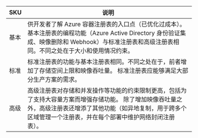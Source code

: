 | SKU | 说明 |
|---|---|
| 基本 | 供开发者了解 Azure 容器注册表的入口点（已优化过成本）。 基本注册表的编程功能（Azure Active Directory 身份验证集成、映像删除和 Webhook）与标准注册表和高级注册表相同。不同之处在于大小和使用情况约束。 |
| 标准 | 标准注册表的功能与基本注册表相同。不同之处在于，前者增加了存储空间上限和映像吞吐量。 标准注册表应能够满足大部分生产方案的需求。 |
| 高级 | 高级注册表对存储和并发操作等功能的约束限制更高，包括为了支持大容量方案而增强存储功能。 除了增加映像吞吐量之外，高级注册表还增添了其他功能（如异地复制，用于跨多个区域管理一个注册表，并在每个部署中维护网络封闭注册表）。 |
